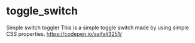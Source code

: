 # toggle_switch
Simple switch toggler
This is a simple toggle switch made by using simple CSS properties.
https://codepen.io/saifali3251/
